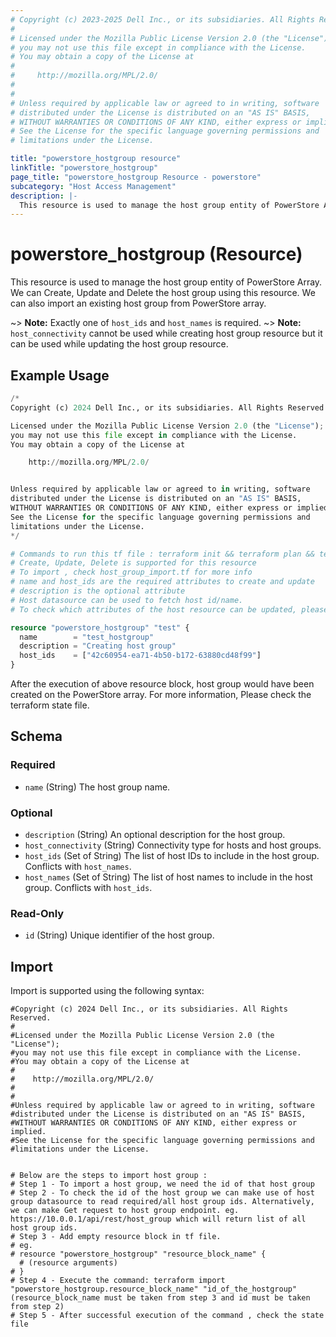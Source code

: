 ```yaml
---
# Copyright (c) 2023-2025 Dell Inc., or its subsidiaries. All Rights Reserved.
# 
# Licensed under the Mozilla Public License Version 2.0 (the "License");
# you may not use this file except in compliance with the License.
# You may obtain a copy of the License at
# 
#     http://mozilla.org/MPL/2.0/
# 
# 
# Unless required by applicable law or agreed to in writing, software
# distributed under the License is distributed on an "AS IS" BASIS,
# WITHOUT WARRANTIES OR CONDITIONS OF ANY KIND, either express or implied.
# See the License for the specific language governing permissions and
# limitations under the License.

title: "powerstore_hostgroup resource"
linkTitle: "powerstore_hostgroup"
page_title: "powerstore_hostgroup Resource - powerstore"
subcategory: "Host Access Management"
description: |-
  This resource is used to manage the host group entity of PowerStore Array. We can Create, Update and Delete the host group using this resource. We can also import an existing host group from PowerStore array.
---
```


# powerstore_hostgroup (Resource)

This resource is used to manage the host group entity of PowerStore Array. We can Create, Update and Delete the host group using this resource. We can also import an existing host group from PowerStore array.

~> **Note:** Exactly one of `host_ids` and `host_names` is required.
~> **Note:** `host_connectivity` cannot be used while creating host group resource but it can be used while updating the host group resource.

## Example Usage

```terraform
/*
Copyright (c) 2024 Dell Inc., or its subsidiaries. All Rights Reserved.

Licensed under the Mozilla Public License Version 2.0 (the "License");
you may not use this file except in compliance with the License.
You may obtain a copy of the License at

    http://mozilla.org/MPL/2.0/


Unless required by applicable law or agreed to in writing, software
distributed under the License is distributed on an "AS IS" BASIS,
WITHOUT WARRANTIES OR CONDITIONS OF ANY KIND, either express or implied.
See the License for the specific language governing permissions and
limitations under the License.
*/

# Commands to run this tf file : terraform init && terraform plan && terraform apply
# Create, Update, Delete is supported for this resource
# To import , check host_group_import.tf for more info
# name and host_ids are the required attributes to create and update
# description is the optional attribute
# Host datasource can be used to fetch host id/name.
# To check which attributes of the host resource can be updated, please refer Product Guide in the documentation

resource "powerstore_hostgroup" "test" {
  name        = "test_hostgroup"
  description = "Creating host group"
  host_ids    = ["42c60954-ea71-4b50-b172-63880cd48f99"]
}
```

After the execution of above resource block, host group would have been created on the PowerStore array. For more information, Please check the terraform state file.

<!-- schema generated by tfplugindocs -->
## Schema

### Required

- `name` (String) The host group name.

### Optional

- `description` (String) An optional description for the host group.
- `host_connectivity` (String) Connectivity type for hosts and host groups.
- `host_ids` (Set of String) The list of host IDs to include in the host group. Conflicts with `host_names`.
- `host_names` (Set of String) The list of host names to include in the host group. Conflicts with `host_ids`.

### Read-Only

- `id` (String) Unique identifier of the host group.

## Import

Import is supported using the following syntax:

```shell
#Copyright (c) 2024 Dell Inc., or its subsidiaries. All Rights Reserved.
#
#Licensed under the Mozilla Public License Version 2.0 (the "License");
#you may not use this file except in compliance with the License.
#You may obtain a copy of the License at
#
#    http://mozilla.org/MPL/2.0/
#
#
#Unless required by applicable law or agreed to in writing, software
#distributed under the License is distributed on an "AS IS" BASIS,
#WITHOUT WARRANTIES OR CONDITIONS OF ANY KIND, either express or implied.
#See the License for the specific language governing permissions and
#limitations under the License.


# Below are the steps to import host group :
# Step 1 - To import a host group, we need the id of that host group
# Step 2 - To check the id of the host group we can make use of host group datasource to read required/all host group ids. Alternatively, we can make Get request to host group endpoint. eg. https://10.0.0.1/api/rest/host_group which will return list of all host group ids.
# Step 3 - Add empty resource block in tf file.
# eg.
# resource "powerstore_hostgroup" "resource_block_name" {
  # (resource arguments)
# }
# Step 4 - Execute the command: terraform import "powerstore_hostgroup.resource_block_name" "id_of_the_hostgroup" (resource_block_name must be taken from step 3 and id must be taken from step 2)
# Step 5 - After successful execution of the command , check the state file
```
